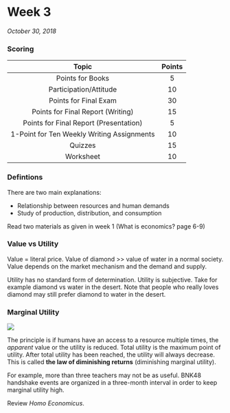 # Week 3

*October 30, 2018*

### Scoring

|                   Topic                    | Points |
| :----------------------------------------: | :----: |
|              Points for Books              |   5    |
|           Participation/Attitude           |   10   |
|           Points for Final Exam            |   30   |
|     Points for Final Report (Writing)      |   15   |
|   Points for Final Report (Presentation)   |   5    |
| 1-Point for Ten Weekly Writing Assignments |   10   |
|                  Quizzes                   |   15   |
|                 Worksheet                  |   10   |

### Defintions

There are two main explanations:

- Relationship between resources and human demands
- Study of production, distribution, and consumption

Read two materials as given in week 1 (What is economics? page 6-9)

### Value vs Utility

Value = literal price. Value of diamond >> value of water in a normal society. Value depends on the market mechanism and the demand and supply. 

Utility has no standard form of determination. Utility is subjective. Take for example diamond vs water in the desert. Note that people who really loves diamond may still prefer diamond to water in the desert. 

### Marginal Utility

![](https://qph.fs.quoracdn.net/main-qimg-304c85514bb1a26c22e4ac60342031ee)



The principle is if humans have an access to a resource multiple times, the *apparent* value or the utility is reduced. Total utility is the maximum point of utility. After total utility has been reached, the utility will always decrease. This is called **the law of diminishing returns** (diminishing marginal utility).

For example, more than three teachers may not be as useful. BNK48 handshake events are organized in a three-month interval in order to keep marginal utility high.    

Review *Homo Economicus*.

